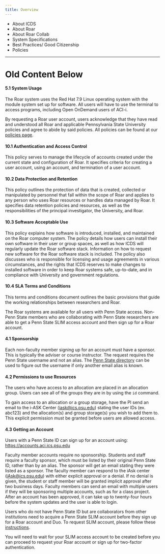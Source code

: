 ```yaml
---
title: Overview
---
```


 - About ICDS
 - About Roar
 - About Roar Collab
 - System Specifications
 - Best Practices/ Good Citizenship
 - Policies

----

# Old Content Below

#### 5.1 System Usage

The Roar system uses the Red Hat 7.9 Linux operating system with the module system set up for software. All users will have to use the terminal to access programs, including Open OnDemand users of ACI-i.

By requesting a Roar user account, users acknowledge that they have read and understood all Roar and applicable Pennsylvania State University policies and agree to abide by said policies. All policies can be found at our [policies page](https://www.icds.psu.edu/computing-services/icds-aci-policies/).  

#### 10.1 Authentication and Access Control

This policy serves to manage the lifecycle of accounts created under the current state and configuration of Roar. It specifies criteria for creating a user account, using an account, and termination of a user account.

#### 10.2 Data Protection and Retention

This policy outlines the protection of data that is created, collected or manipulated by personnel that fall within the scope of Roar and applies to any person who uses Roar resources or handles data managed by Roar. It specifies data retention policies and resources, as well as the responsibilities of the principal investigator, the University, and Roar.  

#### 10.3 Software Acceptable Use

This policy explains how software is introduced, installed, and maintained on the Roar computer system. The policy details how users can install their own software in their user or group spaces, as well as how ICDS will regularly update the Roar software stack. Information on how to request new software for the Roar software stack is included. The policy also discusses who is responsible for licensing and usage agreements in various circumstances, and the rights that ICDS reserves to make changes to installed software in order to keep Roar systems safe, up-to-date, and in compliance with University and government regulations.  
  

#### 10.4 SLA Terms and Conditions

This terms and conditions document outlines the basic provisions that guide the working relationships between researchers and Roar.



The Roar systems are available for all users with Penn State access. Non-Penn State members who are collaborating with Penn State researchers are able to get a Penn State SLIM access account and then sign up for a Roar account.

  

#### 4.1 Sponsorship

Each non-faculty member signing up for an account must have a sponsor. This is typically the adviser or course instructor. The request requires the Penn State username and not an alias. The [Penn State directory](http://www.work.psu.edu/ldap/) can be used to figure out the username if only another email alias is known.  

  

#### 4.2 Permissions to use Resources

The users who have access to an allocation are placed in an allocation group. Users can see all of the groups they are in by using the `id` command.

To gain access to an allocation or a group storage, have the PI send an email to the i-ASK Center ([iask@ics.psu.edu](mailto:iask@ics.psu.edu)) stating the user IDs (ex. abc123) and the allocation(s) and group storage(s) you wish to add them to. This explicit permission must be granted before users are allowed access.  

  

#### 4.3 Getting an Account

Users with a Penn State ID can sign up for an account using: [<span class="cmtt-10">https://accounts.aci.ics.psu.edu</span>](https://accounts.aci.ics.psu.edu)  

Faculty member accounts require no sponsorship. Students and staff require a faculty sponsor, which must be listed by their original Penn State ID, rather than by an alias. The sponsor will get an email stating they were listed as a sponsor. The faculty member can respond to the iAsk center ([<span class="cmtt-10">iAsk@ics.psu.edu</span>](mailto:iAsk@ics.psu.edu)) with either explicit approval or a denial. If no denial is given, the student or staff member will be granted implicit approval after two business days. Faculty members can send an email with multiple users if they will be sponsoring multiple accounts, such as for a class project. After an account has been approved, it can take up to twenty-four hours before the system updates and the user is able to login.  

Users who do not have Penn State ID but are collaborators from other institutions need to acquire a Penn State SLIM account before they sign up for a Roar account and Duo. To request SLIM account, please follow these [instructions](https://www.icds.psu.edu/computing-services/account-setup/).  

You will need to wait for your SLIM access account to be created before you can proceed to request your Roar account or sign up for two-factor authentication.

